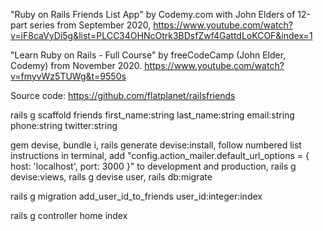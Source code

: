 "Ruby on Rails Friends List App" by Codemy.com with John Elders of 12-part series from September 2020,
https://www.youtube.com/watch?v=iF8caVyDi5g&list=PLCC34OHNcOtrk3BDsfZwf4GattdLoKCOF&index=1

"Learn Ruby on Rails - Full Course" by freeCodeCamp (John Elder, Codemy) from November 2020. https://www.youtube.com/watch?v=fmyvWz5TUWg&t=9550s

Source code: https://github.com/flatplanet/railsfriends

rails g scaffold friends first_name:string last_name:string email:string phone:string twitter:string

gem devise, bundle i, rails generate devise:install, follow numbered list instructions in terminal, add "config.action_mailer.default_url_options = { host: 'localhost', port: 3000 }" to development and production, rails g devise:views, rails g devise user, rails db:migrate

rails g migration add_user_id_to_friends user_id:integer:index

rails g controller home index